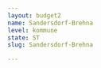 ```yaml
---
layout: budget2
name: Sandersdorf-Brehna
level: kommune
state: ST
slug: Sandersdorf-Brehna

---
```



